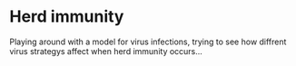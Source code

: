 <h1>Herd immunity</h1>

Playing around with a model for virus infections, trying to see how diffrent virus strategys affect when herd immunity occurs...
